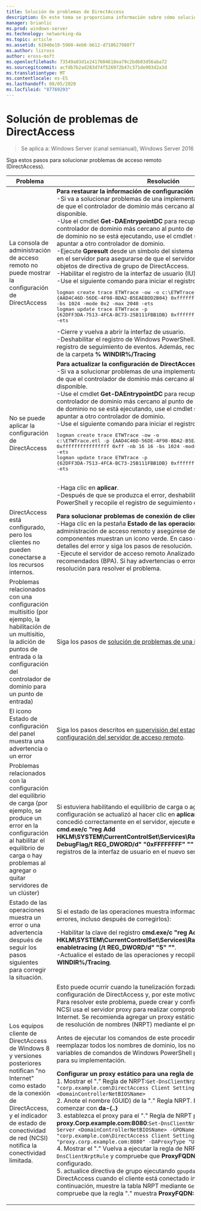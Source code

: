 ```yaml
---
title: Solución de problemas de DirectAccess
description: En este tema se proporciona información sobre cómo solucionar problemas de implementaciones de DirectAccess en Windows Server 2016.
manager: brianlic
ms.prod: windows-server
ms.technology: networking-da
ms.topic: article
ms.assetid: 61040e19-5960-4eb0-b612-d710627988f7
ms.author: lizross
author: eross-msft
ms.openlocfilehash: 73549a03d1e2417604618ea79c2bdb03d56aba72
ms.sourcegitcommit: acfdb7b2ad283d74f526972b47c371de903d2a3d
ms.translationtype: MT
ms.contentlocale: es-ES
ms.lasthandoff: 08/05/2020
ms.locfileid: "87769293"
---
```

# <a name="troubleshooting-directaccess"></a>Solución de problemas de DirectAccess

>Se aplica a: Windows Server (canal semianual), Windows Server 2016

Siga estos pasos para solucionar problemas de acceso remoto (DirectAccess).

|**Problema**|**Resolución**|
|--|--|
|La consola de administración de acceso remoto no puede mostrar la configuración de DirectAccess|**Para restaurar la información de configuración que falta**<br />-Si va a solucionar problemas de una implementación multisitio, asegúrese de que el controlador de dominio más cercano al punto de entrada está disponible.<br />-Use el cmdlet **Get-DAEntrypointDC** para recuperar el nombre del controlador de dominio más cercano al punto de entrada. Si el controlador de dominio no se está ejecutando, use el cmdlet **set-DAEntryPointDC** para apuntar a otro controlador de dominio.<br />-Ejecute **Gpresult** desde un símbolo del sistema con privilegios elevados en el servidor para asegurarse de que el servidor está obteniendo los objetos de directiva de grupo de DirectAccess.<br />-Habilitar el registro de la interfaz de usuario (IU).<br />-Use el siguiente comando para iniciar el registro de Windows PowerShell:<pre>logman create trace ETWTrace -ow -o c:\ETWTrace.etl -p {AAD4C46D-56DE-4F98-BDA2-B5EAEBDD2B04} 0xffffffffffffffff 0xff -nb 16 16 -bs 1024 -mode 0x2 -max 2048 -ets <br />logman update trace ETWTrace -p {62DFF3DA-7513-4FCA-BC73-25B111FBB1DB} 0xffffffffffffffff 0xff -ets</pre><repro>-Cierre y vuelva a abrir la interfaz de usuario.<br />-Deshabilitar el registro de Windows PowerShell. Recopile los archivos de registro de seguimiento de eventos. Además, recopile todos los registros de la carpeta **% WINDIR%/Tracing**|
|No se puede aplicar la configuración de DirectAccess|**Para actualizar la configuración de DirectAccess**<br />-Si va a solucionar problemas de una implementación multisitio, asegúrese de que el controlador de dominio más cercano al punto de entrada está disponible.<br />-Use el cmdlet **Get-DAEntrypointDC** para recuperar el nombre del controlador de dominio más cercano al punto de entrada. Si el controlador de dominio no se está ejecutando, use el cmdlet **set-DAEntryPointDC** para apuntar a otro controlador de dominio.<br />-Use el siguiente comando para iniciar el registro de Windows PowerShell:<br /><pre>logman create trace ETWTrace -ow -o c:\ETWTrace.etl -p {AAD4C46D-56DE-4F98-BDA2-B5EAEBDD2B04} 0xffffffffffffffff 0xff -nb 16 16 -bs 1024 -mode 0x2 -max 2048 -ets<br />logman update trace ETWTrace -p {62DFF3DA-7513-4FCA-BC73-25B111FBB1DB} 0xffffffffffffffff 0xff -ets</pre>    <repro><br />-Haga clic en **aplicar**.<br />-Después de que se produzca el error, deshabilite el registro de Windows PowerShell y recopile el registro de seguimiento de eventos.|
|DirectAccess está configurado, pero los clientes no pueden conectarse a los recursos internos.|**Para solucionar problemas de conexión de cliente**<br />-Haga clic en la pestaña **Estado de las operaciones** en la consola de administración de acceso remoto y asegúrese de que todos los componentes muestran un icono verde. En caso contrario, compruebe los detalles del error y siga los pasos de resolución.<br />-Ejecute el servidor de acceso remoto Analizador de procedimientos recomendados (BPA). Si hay advertencias o errores, siga los pasos de resolución para resolver el problema.|
|Problemas relacionados con una configuración multisitio (por ejemplo, la habilitación de un multisitio, la adición de puntos de entrada o la configuración del controlador de dominio para un punto de entrada)|Siga los pasos de [solución de problemas de una implementación multisitio](/previous-versions/windows/it-pro/windows-server-2012-R2-and-2012/jj554657(v=ws.11)).|
|El icono Estado de configuración del panel muestra una advertencia o un error|Siga los pasos descritos en [supervisión del estado de distribución de la configuración del servidor de acceso remoto](/previous-versions/windows/it-pro/windows-server-2012-R2-and-2012/jj574221(v=ws.11)).|
|Problemas relacionados con la configuración del equilibrio de carga (por ejemplo, se produce un error en la configuración al habilitar el equilibrio de carga o hay problemas al agregar o quitar servidores de un clúster)|Si estuviera habilitando el equilibrio de carga o agregando un nodo, y la configuración se actualizó al hacer clic en **aplicar**, pero el clúster no se concedió correctamente en el servidor, ejecute el siguiente comando: **cmd.exe/c "reg Add HKLM\SYSTEM\CurrentControlSet\Services\RaMgmtSvc\Parameters/f/v DebugFlag/t REG_DWORD/d" "0xFFFFFFFF" ""** para recopilar los registros de la interfaz de usuario en el nuevo servidor.|
|Estado de las operaciones muestra un error o una advertencia después de seguir los pasos siguientes para corregir la situación.|Si el estado de las operaciones muestra información incorrecta (como errores, incluso después de corregirlos):<p>-Habilitar la clave del registro **cmd.exe/c "reg Add HKLM\SYSTEM\CurrentControlSet\Services\RaMgmtSvc\Parameters/f/V enabletracing (/t REG_DWORD/d" "5" ""**.<br />-Actualice el estado de las operaciones y recopile los registros de **% WINDIR%/Tracing**.|
|Los equipos cliente de DirectAccess de Windows 8 y versiones posteriores notifican "no Internet" como estado de la conexión de DirectAccess, y el indicador de estado de conectividad de red (NCSI) notifica la conectividad limitada.|Esto puede ocurrir cuando la tunelización forzada está habilitada en la configuración de DirectAccess y, por este motivo, solo se usa IPHTTPS. Para resolver este problema, puede crear y configurar un servidor proxy. NCSI usa el servidor proxy para realizar comprobaciones de conectividad a Internet. Se recomienda agregar un proxy estático a la tabla de directivas de resolución de nombres (NRPT) mediante el procedimiento siguiente.<p>Antes de ejecutar los comandos de este procedimiento, asegúrese de reemplazar todos los nombres de dominio, los nombres de equipo y otras variables de comandos de Windows PowerShell por los valores adecuados para su implementación.<p>**Configurar un proxy estático para una regla de NRPT**<br />1. Mostrar el "." Regla de NRPT:`Get-DnsClientNrptRule -GpoName "corp.example.com\DirectAccess Client Settings" -Server <DomainControllerNetBIOSName>`<br />2. Anote el nombre (GUID) de la "." Regla NRPT. El nombre (GUID) debe comenzar con **da-{..}**<br />3. establezca el proxy para el "." Regla de NRPT para **proxy.Corp.example.com:8080**:`Set-DnsClientNrptRule -Name "DA-{..}" -Server <DomainControllerNetBIOSName> -GPOName "corp.example.com\DirectAccess Client Settings" -DAProxyServerName "proxy.corp.example.com:8080" -DAProxyType "UseProxyName"`<br />4. Mostrar el "." Vuelva a ejecutar la regla de NRPT ejecutando `Get-DnsClientNrptRule` y compruebe que **ProxyFQDN: Port** está correctamente configurado.<br />5. actualice directiva de grupo ejecutando `gpupdate /force` en un cliente de DirectAccess cuando el cliente está conectado internamente y, a continuación, muestre la tabla NRPT mediante `Get-DnsClientNrptPolicy` y compruebe que la regla "." muestra **ProxyFQDN: Puerto**.|
